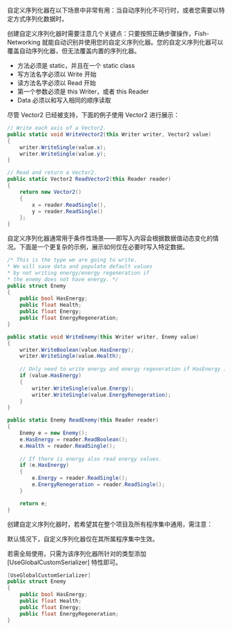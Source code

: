 自定义序列化器在以下场景中非常有用：当自动序列化不可行时，或者您需要以特定方式序列化数据时。

创建自定义序列化器时需要注意几个关键点：只要按照正确步骤操作，Fish-Networking 就能自动识别并使用您的自定义序列化器。您的自定义序列化器可以覆盖自动序列化器，但无法覆盖内置的序列化器。

- 方法必须是 static，并且在一个 static class
- 写方法名字必须以 Write 开始
- 读方法名字必须以 Read 开始
- 第一个参数必须是 this Writer，或者 this Reader
- Data 必须以和写入相同的顺序读取

尽管 Vector2 已经被支持，下面的例子使用 Vector2 进行展示：

```C#
// Write each axis of a Vector2.
public static void WriteVector2(this Writer writer, Vector2 value)
{
    writer.WriteSingle(value.x);
    writer.WriteSingle(value.y);
}

// Read and return a Vector2.
public static Vector2 ReadVector2(this Reader reader)
{
    return new Vector2()
    {
        x = reader.ReadSingle(),
        y = reader.ReadSingle()
    };
}
```

自定义序列化器通常用于条件性场景——即写入内容会根据数据值动态变化的情况。下面是一个更复杂的示例，展示如何仅在必要时写入特定数据。

```C#
/* This is the type we are going to write.
* We will save data and populate default values
* by not writing energy/energy regeneration if
* the enemy does not have energy. */
public struct Enemy
{
    public bool HasEnergy;
    public float Health;
    public float Energy;
    public float EnergyRegeneration;
}

public static void WriteEnemy(this Writer writer, Enemy value)
{
    writer.WriteBoolean(value.HasEnergy);
    writer.WriteSingle(value.Health);
    
    // Only need to write energy and energy regeneration if HasEnergy is true.
    if (value.HasEnergy)
    {
        writer.WriteSingle(value.Energy);
        writer.WriteSingle(value.EnergyRenegeration);
    }
}

public static Enemy ReadEnemy(this Reader reader)
{
    Enemy e = new Enemy();
    e.HasEnergy = reader.ReadBoolean();
    e.Health = reader.ReadSingle();
    
    // If there is energy also read energy values.
    if (e.HasEnergy)
    {
        e.Energy = reader.ReadSingle();
        e.EnergyRenegeration = reader.ReadSingle();
    }

    return e;
}
```

创建自定义序列化器时，若希望其在整个项目及所有程序集中通用，需注意：

默认情况下，自定义序列化器仅在其所属程序集中生效。

若需全局使用，只需为该序列化器所针对的类型添加 [UseGlobalCustomSerializer] 特性即可。

```C#
[UseGlobalCustomSerializer]
public struct Enemy
{
    public bool HasEnergy;
    public float Health;
    public float Energy;
    public float EnergyRegeneration;
}
```
